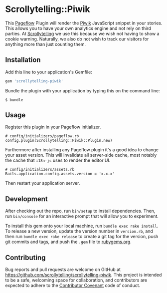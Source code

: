# Scrollytelling::Piwik

This [Pageflow](https://github.com/codevise/pageflow) Plugin will render the [Piwik](https://piwik.org) JavaScript snippet in your stories. This allows you to have your own analytics engine and not rely on third parties. At [Scrollytelling](https://www.scrollytelling.io) we use this because we wish not having to show a cookie warning. Naturally, we also do not wish to track our visitors for anything more than just counting them.

## Installation

Add this line to your application's Gemfile:

```ruby
gem 'scrollytelling-piwik'
```

Bundle the plugin with your application by typing this on the command line:

    $ bundle

## Usage

Register this plugin in your Pageflow initializer.

```
# config/initializers/pageflow.rb
config.plugin(Scrollytelling::Piwik::Plugin.new)
```

Furthermore after installing any Pageflow plugin it's a good idea to change your asset version. This will invalidate all server-side cache, most notably the cache that `i18n-js` uses to render the editor UI.

```
# config/initializers/assets.rb
Rails.application.config.assets.version = 'x.x.x'
```

Then restart your application server.

## Development

After checking out the repo, run `bin/setup` to install dependencies. Then, run `bin/console` for an interactive prompt that will allow you to experiment.

To install this gem onto your local machine, run `bundle exec rake install`. To release a new version, update the version number in `version.rb`, and then run `bundle exec rake release` to create a git tag for the version, push git commits and tags, and push the `.gem` file to [rubygems.org](https://rubygems.org).

## Contributing

Bug reports and pull requests are welcome on GitHub at https://github.com/scrollytelling/scrollytelling-piwik. This project is intended to be a safe, welcoming space for collaboration, and contributors are expected to adhere to the [Contributor Covenant](http://contributor-covenant.org) code of conduct.
